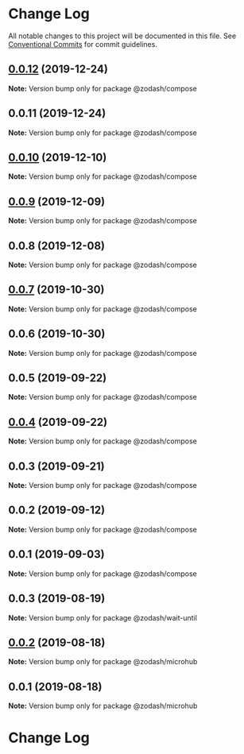 # Change Log

All notable changes to this project will be documented in this file.
See [Conventional Commits](https://conventionalcommits.org) for commit guidelines.

## [0.0.12](https://github.com/zcorky/zodash/compare/@zodash/compose@0.0.11...@zodash/compose@0.0.12) (2019-12-24)

**Note:** Version bump only for package @zodash/compose





## 0.0.11 (2019-12-24)

**Note:** Version bump only for package @zodash/compose





## [0.0.10](https://github.com/zcorky/zodash/compare/@zodash/compose@0.0.9...@zodash/compose@0.0.10) (2019-12-10)

**Note:** Version bump only for package @zodash/compose





## [0.0.9](https://github.com/zcorky/zodash/compare/@zodash/compose@0.0.8...@zodash/compose@0.0.9) (2019-12-09)

**Note:** Version bump only for package @zodash/compose





## 0.0.8 (2019-12-08)

**Note:** Version bump only for package @zodash/compose





## [0.0.7](https://github.com/zcorky/zodash/compare/@zodash/compose@0.0.6...@zodash/compose@0.0.7) (2019-10-30)

**Note:** Version bump only for package @zodash/compose





## 0.0.6 (2019-10-30)

**Note:** Version bump only for package @zodash/compose





## 0.0.5 (2019-09-22)

**Note:** Version bump only for package @zodash/compose





## [0.0.4](https://github.com/zcorky/zodash/compare/@zodash/compose@0.0.3...@zodash/compose@0.0.4) (2019-09-22)

**Note:** Version bump only for package @zodash/compose





## 0.0.3 (2019-09-21)

**Note:** Version bump only for package @zodash/compose





## 0.0.2 (2019-09-12)

**Note:** Version bump only for package @zodash/compose





## 0.0.1 (2019-09-03)

**Note:** Version bump only for package @zodash/compose





## 0.0.3 (2019-08-19)

**Note:** Version bump only for package @zodash/wait-until





## [0.0.2](https://github.com/zcorky/zodash/compare/@zodash/microhub@0.0.1...@zodash/microhub@0.0.2) (2019-08-18)

**Note:** Version bump only for package @zodash/microhub





## 0.0.1 (2019-08-18)

**Note:** Version bump only for package @zodash/microhub





# Change Log
